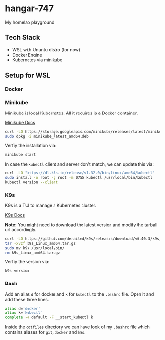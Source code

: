 # hangar-747

My homelab playground.

## Tech Stack

-   WSL with Ununtu distro (for now)
-   Docker Engine
-   Kubernetes via minikube

## Setup for WSL

### Docker

### Minikube

Minikube is local Kubernetes. All it requires is a Docker container.

[Minikube Docs](https://minikube.sigs.k8s.io/docs/start/?arch=%2Flinux%2Fx86-64%2Fstable%2Fbinary+download)

```bash
curl -LO https://storage.googleapis.com/minikube/releases/latest/minikube_latest_amd64.deb
sudo dpkg -i minikube_latest_amd64.deb
```

Verfiy the installation via:

```bash
minikube start
```

In case the `kubectl` client and server don't match, we can update this via:

```bash
curl -LO "https://dl.k8s.io/release/v1.32.0/bin/linux/amd64/kubectl"
sudo install -o root -g root -m 0755 kubectl /usr/local/bin/kubectl
kubectl version --client
```

### K9s

K9s is a TUI to manage a Kubernetes cluster.

[K9s Docs](https://k9scli.io/)

**Note:** You might need to download the latest version and modify the tarball url accordingly.

```bash
curl -LO https://github.com/derailed/k9s/releases/download/v0.40.3/k9s_Linux_amd64.tar.gz
tar -xvzf k9s_Linux_amd64.tar.gz
sudo mv k9s /usr/local/bin/
rm k9s_Linux_amd64.tar.gz
```

Verfiy the version via:

```bash
k9s version
```

### Bash

Add an alias `d` for docker and `k` for `kubectl` to the `.bashrc` file. Open it and add these three lines.

```bash
alias d='docker'
alias k='kubectl'
complete -o default -F __start_kubectl k
```

Inside the `dotfiles` directory we can have look of my `.bashrc` file which contains aliases for `git`, `docker` and `k8s`.
 
